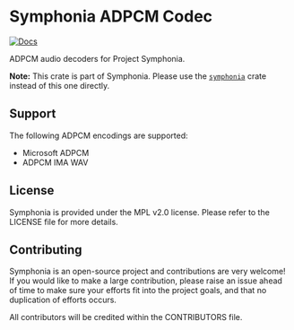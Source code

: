 # Symphonia ADPCM Codec

[![Docs](https://docs.rs/symphonia-codec-adpcm/badge.svg)](https://docs.rs/symphonia-codec-adpcm)

ADPCM audio decoders for Project Symphonia.

**Note:** This crate is part of Symphonia. Please use the [`symphonia`](https://crates.io/crates/symphonia) crate instead of this one directly.

## Support

The following ADPCM encodings are supported:

* Microsoft ADPCM
* ADPCM IMA WAV

## License

Symphonia is provided under the MPL v2.0 license. Please refer to the LICENSE file for more details.

## Contributing

Symphonia is an open-source project and contributions are very welcome! If you would like to make a large contribution, please raise an issue ahead of time to make sure your efforts fit into the project goals, and that no duplication of efforts occurs.

All contributors will be credited within the CONTRIBUTORS file.
